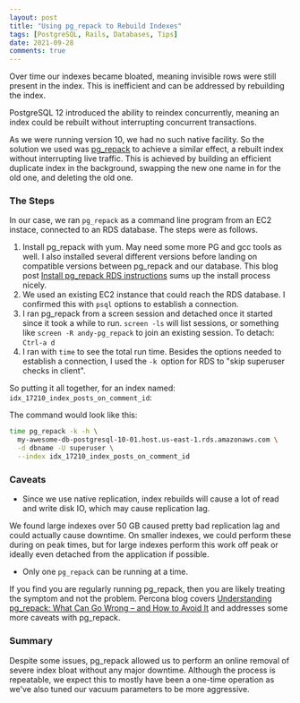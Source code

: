 ```yaml
---
layout: post
title: "Using pg_repack to Rebuild Indexes"
tags: [PostgreSQL, Rails, Databases, Tips]
date: 2021-09-28
comments: true
---
```


Over time our indexes became bloated, meaning invisible rows were still present in the index. This is inefficient and can be addressed by rebuilding the index.

PostgreSQL 12 introduced the ability to reindex concurrently, meaning an index could be rebuilt without interrupting concurrent transactions.

As we were running version 10, we had no such native facility. So the solution we used was [pg_repack](https://reorg.github.io/pg_repack/) to achieve a similar effect, a rebuilt index without interrupting live traffic. This is achieved by building an efficient duplicate index in the background, swapping the new one name in for the old one, and deleting the old one.

### The Steps

In our case, we ran `pg_repack` as a command line program from an EC2 instace, connected to an RDS database. The steps were as follows.

1. Install pg_repack with yum. May need some more PG and gcc tools as well. I also installed several different versions before landing on compatible versions between pg_repack and our database.
This blog post [Install pg_repack RDS instructions](https://theituniversecom.wordpress.com/install-pg_repack-on-amazon-ec2-for-rds-postgresql-instances/) sums up the install process nicely.
1. We used an existing EC2 instance that could reach the RDS database. I confirmed this with `psql` options to establish a connection.
1. I ran pg_repack from a screen session and detached once it started since it took a while to run. `screen -ls` will list sessions, or something like `screen -R andy-pg_repack` to join an existing session. To detach: `Ctrl-a d`
1. I ran with `time` to see the total run time. Besides the options needed to establish a connection, I used the `-k `option for RDS to "skip superuser checks in client".


So putting it all together, for an index named: `idx_17210_index_posts_on_comment_id`:

The command would look like this:

```sh
time pg_repack -k -h \
  my-awesome-db-postgresql-10-01.host.us-east-1.rds.amazonaws.com \
  -d dbname -U superuser \
  --index idx_17210_index_posts_on_comment_id
```

### Caveats

* Since we use native replication, index rebuilds will cause a lot of read and write disk IO, which may cause replication lag.

We found large indexes over 50 GB caused pretty bad replication lag and could actually cause downtime. On smaller indexes, we could perform these during on peak times, but for large indexes perform this work off peak or ideally even detached from the application if possible.

* Only one `pg_repack` can be running at a time.

If you find you are regularly running pg_repack, then you are likely treating the symptom and not the problem. Percona blog covers [Understanding pg_repack: What Can Go Wrong – and How to Avoid It](https://www.percona.com/blog/2021/06/24/understanding-pg_repack-what-can-go-wrong-and-how-to-avoid-it/) and addresses some more caveats with pg_repack.

### Summary

Despite some issues, pg_repack allowed us to perform an online removal of severe index bloat without any major downtime. Although the process is repeatable, we expect this to mostly have been a one-time operation as we've also tuned our vacuum parameters to be more aggressive.
